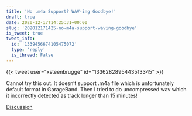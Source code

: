 ```yaml
---
title: 'No .m4a Support? WAV-ing Goodbye!'
draft: true
date: 2020-12-17T14:25:31+00:00
slug: '202012171425-no-m4a-support-waving-goodbye'
is_tweet: true
tweet_info:
  id: '1339456674105475072'
  type: 'reply'
  is_thread: False
---
```




{{< tweet user="xsteenbrugge" id="1336282895443513345" >}}

Cannot try this out. It doesn’t support .m4a file which is unfortunately default format in GarageBand. Then I tried to do uncompressed wav which it incorrectly detected as track longer than 15 minutes!

[Discussion](https://x.com/sytelus/status/1339456674105475072)
